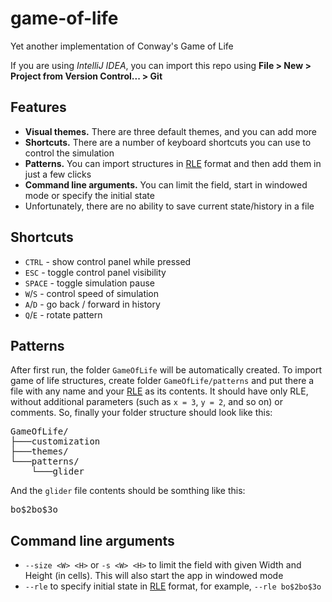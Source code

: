 # game-of-life
Yet another implementation of Conway's Game of Life

If you are using *IntelliJ IDEA*, you can import this repo using **File > New > Project from Version Control... > Git**



## Features

* **Visual themes.** There are three default themes, and you can add more
* **Shortcuts.** There are a number of keyboard shortcuts you can use to control the simulation
* **Patterns.** You can import structures in [RLE](https://www.conwaylife.com/wiki/Run_Length_Encoded) format and then add them in just a few clicks
* **Command line arguments.** You can limit the field, start in windowed mode or specify the initial state
* Unfortunately, there are no ability to save current state/history in a file



## Shortcuts

* `CTRL` - show control panel while pressed
* `ESC` - toggle control panel visibility
* `SPACE` - toggle simulation pause
* `W`/`S` - control speed of simulation
* `A`/`D` - go back / forward in history
* `Q`/`E` - rotate pattern



## Patterns

After first run, the folder `GameOfLife` will be automatically created.
To import game of life structures, create folder `GameOfLife/patterns` and put there a file with any name and your [RLE](https://www.conwaylife.com/wiki/Run_Length_Encoded) as its contents.
It should have only RLE, without additional parameters (such as `x = 3`, `y = 2`, and so on) or comments.
So, finally your folder structure should look like this:
<pre>
GameOfLife/
├───customization
├───themes/
└───patterns/
    └───glider
</pre>
And the `glider` file contents should be somthing like this:
<pre>bo$2bo$3o</pre>



## Command line arguments

* `--size <W> <H>` or `-s <W> <H>` to limit the field with given Width and Height (in cells). This will also start the app in windowed mode
* `--rle` to specify initial state in [RLE](https://www.conwaylife.com/wiki/Run_Length_Encoded) format, for example, `--rle bo$2bo$3o`
